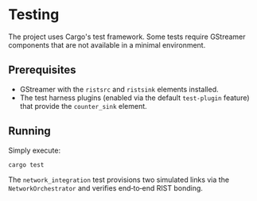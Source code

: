 # Testing

The project uses Cargo's test framework. Some tests require GStreamer
components that are not available in a minimal environment.

## Prerequisites

- GStreamer with the `ristsrc` and `ristsink` elements installed.
- The test harness plugins (enabled via the default `test-plugin` feature)
  that provide the `counter_sink` element.

## Running

Simply execute:

```bash
cargo test
```

The `network_integration` test provisions two simulated links via the
`NetworkOrchestrator` and verifies end‑to‑end RIST bonding.

